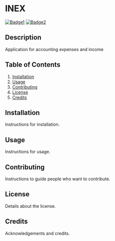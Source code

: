 # INEX

[![Badge1](https://img.shields.io/badge/Badge1-Badge1-green)](https://shields.io/)
[![Badge2](https://img.shields.io/badge/Badge2-Badge2-green)](https://shields.io/)

## Description

Application for accounting expenses and income

## Table of Contents

1. [Installation](#installation)
2. [Usage](#usage)
3. [Contributing](#contributing)
4. [License](#license)
5. [Credits](#credits)

## Installation

Instructions for installation.

## Usage 

Instructions for usage.

## Contributing

Instructions to guide people who want to contribute.

## License

Details about the license.

## Credits

Acknowledgements and credits.
